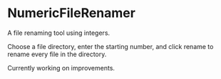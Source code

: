 # NumericFileRenamer
A file renaming tool using integers.

Choose a file directory, enter the starting number, and click rename to rename every file in the directory.

Currently working on improvements.